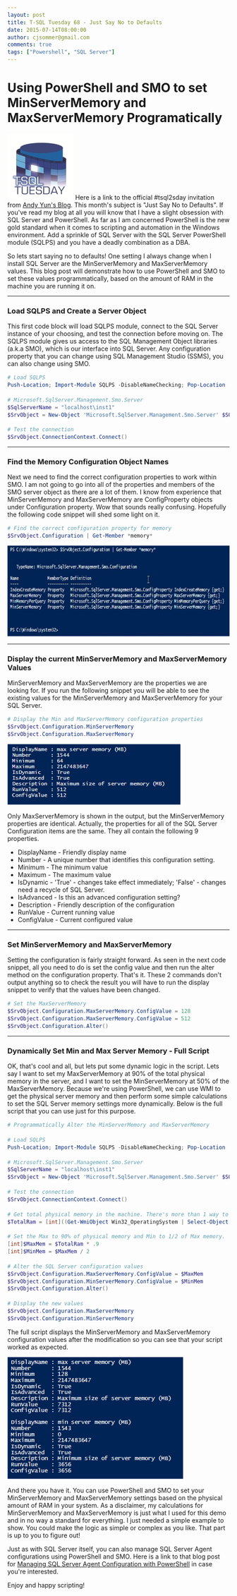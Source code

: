 ```yaml
---
layout: post
title: T-SQL Tuesday 68 - Just Say No to Defaults
date: 2015-07-14T08:00:00
author: cjsommer@gmail.com
comments: true
tags: ["Powershell", "SQL Server"]
---
```

<h1>Using PowerShell and SMO to set MinServerMemory and MaxServerMemory Programatically</h1>

<a href="https://sqlbek.wordpress.com/2015/07/06/invitation-to-t-sql-tuesday-68-just-say-no-to-defaults/" target="_blank"><img src="/img/2015/05/TSQLTuesday.jpg" alt="TSQLTuesday" width="150" height="150" class="alignright size-full wp-image-504" /></a>
Here is a link to the official #tsql2sday invitation from <a href="https://sqlbek.wordpress.com/2015/07/06/invitation-to-t-sql-tuesday-68-just-say-no-to-defaults/" target="_blank">Andy Yun's Blog</a>. This month's subject is "Just Say No to Defaults". If you've read my blog at all you will know that I have a slight obsession with SQL Server and PowerShell. As far as I am concerned PowerShell is the new gold standard when it comes to scripting and automation in the Windows environment. Add a sprinkle of SQL Server with the SQL Server PowerShell module  (SQLPS) and you have a deadly combination as a DBA. 

So lets start saying no to defaults! One setting I always change when I install SQL Server are the MinServerMemory and MaxServerMemory values. This blog post will demonstrate how to use PowerShell and SMO to set these values programmatically, based on the amount of RAM in the machine you are running it on. 

<hr>
<h3>Load SQLPS and Create a Server Object</h3>
This first code block will load SQLPS module, connect to the SQL Server instance of your choosing, and test the connection before moving on. The SQLPS module gives us access to the SQL Management Object libraries (a.k.a SMO), which is our interface into SQL Server. Any configuration property that you can change using SQL Management Studio (SSMS), you can also change using SMO.

```powershell
# Load SQLPS
Push-Location; Import-Module SQLPS -DisableNameChecking; Pop-Location

# Microsoft.SqlServer.Management.Smo.Server
$SqlServerName = "localhost\inst1"
$SrvObject = New-Object 'Microsoft.SqlServer.Management.Smo.Server' $SQLServerName

# Test the connection
$SrvObject.ConnectionContext.Connect()
```

<hr>
<h3>Find the Memory Configuration Object Names</h3>
Next we need to find the correct configuration properties to work within SMO. I am not going to go into all of the properties and members of the SMO server object as there are a lot of them. I know from experience that MinServerMemory and MaxServerMemory are ConfigProperty objects under Configuration property. Wow that sounds really confusing. Hopefully the following code snippet will shed some light on it.

```powershell
# Find the correct configuration property for memory
$SrvObject.Configuration | Get-Member *memory*
```
<img src="/img/2015/07/tsql2sday68_getmemprop.jpg" alt="tsql2sday68_getmemprop" width="773" height="206" class="alignnone size-full wp-image-787" />

<hr>
<h3>Display the current MinServerMemory and MaxServerMemory Values</h3>
MinServerMemory and MaxServerMemory are the properties we are looking for. If you run the following snippet you will be able to see the existing values for the MinServerMemory and MaxServerMemory for your SQL Server.

```powershell
# Display the Min and MaxServerMemory configuration properties
$SrvObject.Configuration.MinServerMemory 
$SrvObject.Configuration.MaxServerMemory 
```

<img src="/img/2015/07/tsql2sday68_maxservermemory.png" alt="tsql2sday68_maxservermemory" width="393" height="138" class="alignnone size-full wp-image-790" />

Only MaxServerMemory is shown in the output, but the MinServerMemory properties are identical. Actually, the properties for all of the SQL Server Configuration items are the same. They all contain the following 9 properties.
<ul>
	<li>DisplayName - Friendly display name</li>
	<li>Number - A unique number that identifies this configuration setting.</li>
	<li>Minimum - The minimum value</li>
	<li>Maximum - The maximum value</li>
	<li>IsDynamic - 'True' - changes take effect immediately; 'False' - changes need a recycle of SQL Server.</li>
	<li>IsAdvanced - Is this an advanced configuration setting?</li>
	<li>Description - Friendly description of the configuration</li>
	<li>RunValue - Current running value</li>
	<li>ConfigValue - Current configured value</li>
</ul>

<hr>
<h3>Set MinServerMemory and MaxServerMemory</h3>
Setting the configuration is fairly straight forward. As seen in the next code snippet, all you need to do is set the config value and then run the alter method on the configuration property. That's it. These 2 commands don't output anything so to check the result you will have to run the display snippet to verify that the values have been changed.
 
```powershell
# Set the MaxServerMemory
$SrvObject.Configuration.MaxServerMemory.ConfigValue = 128
$SrvObject.Configuration.MaxServerMemory.ConfigValue = 512
$SrvObject.Configuration.Alter()
```

<hr>
<h3>Dynamically Set Min and Max Server Memory - Full Script</h3>
OK, that's cool and all, but lets put some dynamic logic in the script. Lets say I want to set my MaxServerMemory at 90% of the total physical memory in the server, and I want to set the MinServerMemory at 50% of the MaxServerMemory. Because we're using PowerShell, we can use WMI to get the physical server memory and then perform some simple calculations to set the SQL Server memory settings more dynamically. Below is the full script that you can use just for this purpose.
 
```powershell
# Programmatically Alter the MinServerMemory and MaxServerMemory

# Load SQLPS
Push-Location; Import-Module SQLPS -DisableNameChecking; Pop-Location
 
# Microsoft.SqlServer.Management.Smo.Server
$SqlServerName = "localhost\inst1"
$SrvObject = New-Object 'Microsoft.SqlServer.Management.Smo.Server' $SQLServerName
 
# Test the connection
$SrvObject.ConnectionContext.Connect()

# Get total physical memory in the machine. There's more than 1 way to skin this cat.
$TotalRam = [int]((Get-WmiObject Win32_OperatingSystem | Select-Object -ExpandProperty TotalVisibleMemorySize) / 1024)

# Set the Max to 90% of physical memory and Min to 1/2 of Max memory.
[int]$MaxMem = $TotalRam * .9
[int]$MinMem = $MaxMem / 2

# Alter the SQL Server configuration values
$SrvObject.Configuration.MaxServerMemory.ConfigValue = $MaxMem
$SrvObject.Configuration.MinServerMemory.ConfigValue = $MinMem
$SrvObject.Configuration.Alter()

# Display the new values
$SrvObject.Configuration.MaxServerMemory
$SrvObject.Configuration.MinServerMemory
```

The full script displays the MinServerMemory and MaxServerMemory configuration values after the modification so you can see that your script worked as expected.

<img src="/img/2015/07/tsql2sday68_dynamic.png" alt="tsql2sday68_dynamic" width="399" height="277" class="alignnone size-full wp-image-818" />

And there you have it. You can use PowerShell and SMO to set your MinServerMemory and MaxServerMemory settings based on the physical amount of RAM in your system. As a disclaimer, my calculations for MinServerMemory and MaxServerMemory is just what I used for this demo and in no way a standard for everything. I just needed a simple example to show. You could make the logic as simple or complex as you like. That part is up to you to figure out!

Just as with SQL Server itself, you can also manage SQL Server Agent configurations using PowerShell and SMO. Here is a link to that blog post for <a href="http://www.cjsommer.com/sql-agent-smo/" target="_blank">Managing SQL Server Agent Configuration with PowerShell</a> in case you're interested. 

Enjoy and happy scripting!
